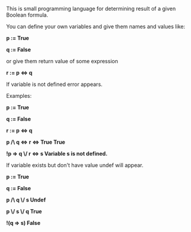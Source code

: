 This is small programming language for determining result of a given Boolean formula.


You can define your own variables and give them names and values like:

**p := True**

**q := False**


or give them return value of some expression


**r := p <=> q**


If variable is not defined error appears.


Examples:


**p := True**

**q := False**

**r := p <=> q**

**p /\\ q <=> r <=> True                     True**

**!p => q \\/ r <=> s                        Variable s is not defined.**


If variable exists but don't have value undef will appear.


**p := True**

**q := False**

**p /\\ q \\/ s                               Undef**

**p \\/ s \\/ q                               True**

**!(q => s)                                   False**
